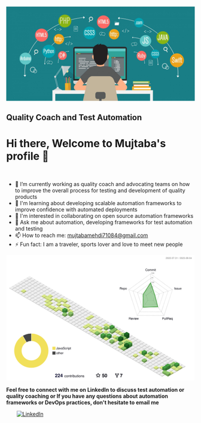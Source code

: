 ![](./images/header.png)

## Quality Coach and Test Automation 

# Hi there, Welcome to Mujtaba's profile 👋

<br>


- 🔭 I’m currently working as quality coach and advocating teams on how to improve the overall process for testing and development of quality products
- 🌱 I'm learning about developing scalable automation frameworks to improve confidence with automated deployments
- 👯 I'm interested in collaborating on open source automation frameworks
- 💬 Ask me about automation, developing frameworks for test automation and testing
- 📫 How to reach me: mujtabamehdi71084@gmail.com
- ⚡ Fun fact: I am a traveler, sports lover and love to meet new people

![My Contributions](./profile-3d-contrib/profile-green-animate.svg)
<br>

<b>Feel free to connect with me on LinkedIn to discuss test automation or quality coaching or If you have any questions about automation frameworks or DevOps practices, don't hesitate to email me</b>

&nbsp; &nbsp; &nbsp; &nbsp;[![LinkedIn](https://github.com/mujjazi/mujjazi/blob/master/link.ico)](https://www.linkedin.com/in/mujtabamehdi9) 

